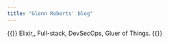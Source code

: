 ```yaml
---
title: "Glenn Roberts' blog"
---
```


{{<lead>}}
Elixir,, Full-stack, DevSecOps, Gluer of Things.
{{</lead>}}
